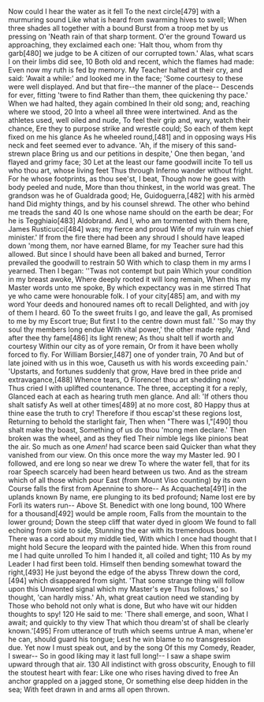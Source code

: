   Now could I hear the water as it fell
    To the next circle[479] with a murmuring sound
    Like what is heard from swarming hives to swell;
  When three shades all together with a bound
    Burst from a troop met by us pressing on
    'Neath rain of that sharp torment. O'er the ground
  Toward us approaching, they exclaimed each one:
    'Halt thou, whom from thy garb[480] we judge to be
    A citizen of our corrupted town.'
  Alas, what scars I on their limbs did see,                        10
    Both old and recent, which the flames had made:
    Even now my ruth is fed by memory.
  My Teacher halted at their cry, and said:
    'Await a while:' and looked me in the face;
    'Some courtesy to these were well displayed.
  And but that fire--the manner of the place--
    Descends for ever, fitting 'twere to find
    Rather than them, thee quickening thy pace.'
  When we had halted, they again combined
    In their old song; and, reaching where we stood,                20
    Into a wheel all three were intertwined.
  And as the athletes used, well oiled and nude,
    To feel their grip and, wary, watch their chance,
    Ere they to purpose strike and wrestle could;
  So each of them kept fixed on me his glance
    As he wheeled round,[481] and in opposing ways
    His neck and feet seemed ever to advance.
  'Ah, if the misery of this sand-strewn place
    Bring us and our petitions in despite,'
    One then began, 'and flayed and grimy face;                     30
  Let at the least our fame goodwill incite
    To tell us who thou art, whose living feet
    Thus through Inferno wander without fright.
  For he whose footprints, as thou see'st, I beat,
    Though now he goes with body peeled and nude,
    More than thou thinkest, in the world was great.
  The grandson was he of Gualdrada good;
    He, Guidoguerra,[482] with his armèd hand
    Did mighty things, and by his counsel shrewd.
  The other who behind me treads the sand                           40
    Is one whose name should on the earth be dear;
    For he is Tegghiaio[483] Aldobrand.
  And I, who am tormented with them here,
    James Rusticucci[484] was; my fierce and proud
    Wife of my ruin was chief minister.'
  If from the fire there had been any shroud
    I should have leaped down 'mong them, nor have earned
    Blame, for my Teacher sure had this allowed.
  But since I should have been all baked and burned,
    Terror prevailed the goodwill to restrain                       50
    With which to clasp them in my arms I yearned.
  Then I began: ''Twas not contempt but pain
    Which your condition in my breast awoke,
    Where deeply rooted it will long remain,
  When this my Master words unto me spoke,
    By which expectancy was in me stirred
    That ye who came were honourable folk.
  I of your city[485] am, and with my word
    Your deeds and honoured names oft to recall
    Delighted, and with joy of them I heard.                        60
  To the sweet fruits I go, and leave the gall,
    As promised to me by my Escort true;
    But first I to the centre down must fall.'
  'So may thy soul thy members long endue
    With vital power,' the other made reply,
    'And after thee thy fame[486] its light renew;
  As thou shalt tell if worth and courtesy
    Within our city as of yore remain,
    Or from it have been wholly forced to fly.
  For William Borsier,[487] one of yonder train,                    70
    And but of late joined with us in this woe,
    Causeth us with his words exceeding pain.'
  'Upstarts, and fortunes suddenly that grow,
    Have bred in thee pride and extravagance,[488]
    Whence tears, O Florence! thou art shedding now.'
  Thus cried I with uplifted countenance.
    The three, accepting it for a reply,
    Glanced each at each as hearing truth men glance.
  And all: 'If others thou shalt satisfy
    As well at other times[489] at no more cost,                    80
    Happy thus at thine ease the truth to cry!
  Therefore if thou escap'st these regions lost,
    Returning to behold the starlight fair,
    Then when "There was I,"[490] thou shalt make thy boast,
  Something of us do thou 'mong men declare.'
    Then broken was the wheel, and as they fled
    Their nimble legs like pinions beat the air.
  So much as one _Amen!_ had scarce been said
    Quicker than what they vanished from our view.
    On this once more the way my Master led.                        90
  I followed, and ere long so near we drew
    To where the water fell, that for its roar
    Speech scarcely had been heard between us two.
  And as the stream which of all those which pour
    East (from Mount Viso counting) by its own
    Course falls the first from Apennine to shore--
  As Acquacheta[491] in the uplands known
    By name, ere plunging to its bed profound;
    Name lost ere by Forlì its waters run--
  Above St. Benedict with one long bound,                          100
    Where for a thousand[492] would be ample room,
    Falls from the mountain to the lower ground;
  Down the steep cliff that water dyed in gloom
    We found to fall echoing from side to side,
    Stunning the ear with its tremendous boom.
  There was a cord about my middle tied,
    With which I once had thought that I might hold
    Secure the leopard with the painted hide.
  When this from round me I had quite unrolled
    To him I handed it, all coiled and tight;                      110
    As by my Leader I had first been told.
  Himself then bending somewhat toward the right,[493]
    He just beyond the edge of the abyss
    Threw down the cord,[494] which disappeared from sight.
  'That some strange thing will follow upon this
    Unwonted signal which my Master's eye
    Thus follows,' so I thought, 'can hardly miss.'
  Ah, what great caution need we standing by
    Those who behold not only what is done,
    But who have wit our hidden thoughts to spy!                   120
  He said to me: 'There shall emerge, and soon,
    What I await; and quickly to thy view
    That which thou dream'st of shall be clearly known.'[495]
  From utterance of truth which seems untrue
    A man, whene'er he can, should guard his tongue;
    Lest he win blame to no transgression due.
  Yet now I must speak out, and by the song
    Of this my Comedy, Reader, I swear--
    So in good liking may it last full long!--
  I saw a shape swim upward through that air.                      130
    All indistinct with gross obscurity,
    Enough to fill the stoutest heart with fear:
  Like one who rises having dived to free
    An anchor grappled on a jagged stone,
    Or something else deep hidden in the sea;
  With feet drawn in and arms all open thrown.